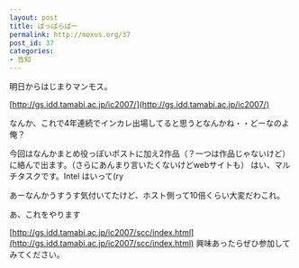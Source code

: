 ```yaml
---
layout: post
title: ぱっぱらぱー
permalink: http://moxus.org/37
post_id: 37
categories: 
- 告知
---
```


明日からはじまりマンモス。

[http://gs.idd.tamabi.ac.jp/ic2007/](http://gs.idd.tamabi.ac.jp/ic2007/)

なんか、これで4年連続でインカレ出場してると思うとなんかね・・どーなのよ俺？

今回はなんかまとめ役っぽいポストに加え2作品（？一つは作品じゃないけど）に絡んで出ます。（さらにあんまり言いたくないけどwebサイトも）
はい、マルチタスクです。Intel はいって(ry

あーなんかうすうす気付いてたけど、ホスト側って10倍くらい大変だわこれ。

あ、これをやります

[http://gs.idd.tamabi.ac.jp/ic2007/scc/index.html](http://gs.idd.tamabi.ac.jp/ic2007/scc/index.html)
興味あったらぜひ参加してみてください。